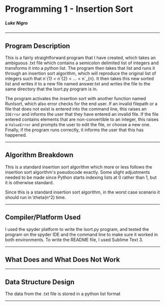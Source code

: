 # Programming 1 - Insertion Sort
##### Luke Nigro

---
## Program Description
This is a fairly straightforward program that I have created, which takes an ambiguous .txt file which contains a semicolon delimited list of integers and transforms it into a python list. The program then takes that list and runs it through an insertion sort algorithm, which will reproduce the original list of integers such that n\`_{1} < n\`_{2} < ... < n\`_{n}. It then takes this new sorted list and writes it to a new file named answer.txt and writes the file to the same directory that the Isort.py program is in.

The program activates the insertion sort with another function named RunIsort, which also error checks for the end user. If an invalid filepath or a file that does not exist is entered into the command line, this raises an `IOError` and informs the user that they have entered an invalid file. If the file entered contains elements that are non-convertible to an integer, this raises a `ValueError` and prompts the user to edit the file, or choose a new one. Finally, if the program runs correctly, it informs the user that this has happened.

---

## Algorithm Breakdown
This is a standard insertion sort algorithm which more or less follows the insertion sort algorithm's pseudocode exactly. Some slight adjustments needed to be made since Python starts indexing lists at 0 rather than 1, but it is otherwise standard.

Since this is a standard insertion sort algorithm, in the worst case scenario it should run in \theta(n^2)
time.

---
## Compiler/Platform Used

I used the spyder platform to write the Isort.py program, and tested the program on the spyder IDE and the command line to make sure it worked in both environments. To write the README file, I used Sublime Text 3.

---
## What Does and What Does Not Work

---
## Data Structure Design
The data from the .txt file is stored in a python list format 

---